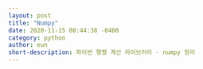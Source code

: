 ```yaml
---
layout: post
title: "Numpy"
date: 2020-11-15 08:44:38 -0400
category: python
author: eun
short-description: 파이썬 행렬 계산 라이브러리 - numpy 정리
---
```


